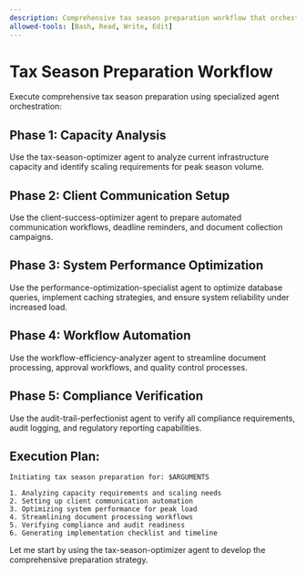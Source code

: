 ```yaml
---
description: Comprehensive tax season preparation workflow that orchestrates capacity planning, client communication, and system optimization
allowed-tools: [Bash, Read, Write, Edit]
---
```


# Tax Season Preparation Workflow

Execute comprehensive tax season preparation using specialized agent orchestration:

## Phase 1: Capacity Analysis
Use the tax-season-optimizer agent to analyze current infrastructure capacity and identify scaling requirements for peak season volume.

## Phase 2: Client Communication Setup
Use the client-success-optimizer agent to prepare automated communication workflows, deadline reminders, and document collection campaigns.

## Phase 3: System Performance Optimization
Use the performance-optimization-specialist agent to optimize database queries, implement caching strategies, and ensure system reliability under increased load.

## Phase 4: Workflow Automation
Use the workflow-efficiency-analyzer agent to streamline document processing, approval workflows, and quality control processes.

## Phase 5: Compliance Verification
Use the audit-trail-perfectionist agent to verify all compliance requirements, audit logging, and regulatory reporting capabilities.

## Execution Plan:
```
Initiating tax season preparation for: $ARGUMENTS

1. Analyzing capacity requirements and scaling needs
2. Setting up client communication automation
3. Optimizing system performance for peak load
4. Streamlining document processing workflows
5. Verifying compliance and audit readiness
6. Generating implementation checklist and timeline
```

Let me start by using the tax-season-optimizer agent to develop the comprehensive preparation strategy.